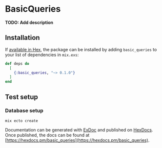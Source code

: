 # BasicQueries

**TODO: Add description**

## Installation

If [available in Hex](https://hex.pm/docs/publish), the package can be installed
by adding `basic_queries` to your list of dependencies in `mix.exs`:

```elixir
def deps do
  [
    {:basic_queries, "~> 0.1.0"}
  ]
end
```

## Test setup
### Database setup

    mix ecto create


Documentation can be generated with [ExDoc](https://github.com/elixir-lang/ex_doc)
and published on [HexDocs](https://hexdocs.pm). Once published, the docs can
be found at [https://hexdocs.pm/basic_queries](https://hexdocs.pm/basic_queries).

